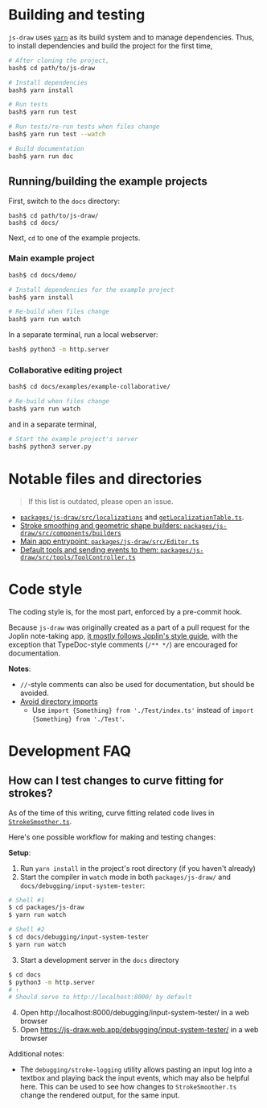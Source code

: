# Building and testing

`js-draw` uses [`yarn`](https://yarnpkg.com/getting-started/install) as its build system and to manage dependencies. Thus, to install dependencies and build the project for the first time,

```bash
# After cloning the project,
bash$ cd path/to/js-draw

# Install dependencies
bash$ yarn install

# Run tests
bash$ yarn run test

# Run tests/re-run tests when files change
bash$ yarn run test --watch

# Build documentation
bash$ yarn run doc
```

## Running/building the example projects

First, switch to the `docs` directory:

```console
bash$ cd path/to/js-draw/
bash$ cd docs/
```

Next, `cd` to one of the example projects.

### Main example project

```bash
bash$ cd docs/demo/

# Install dependencies for the example project
bash$ yarn install

# Re-build when files change
bash$ yarn run watch
```

In a separate terminal, run a local webserver:

```bash
bash$ python3 -m http.server
```

### Collaborative editing project

```bash
bash$ cd docs/examples/example-collaborative/

# Re-build when files change
bash$ yarn run watch
```

and in a separate terminal,

```bash
# Start the example project's server
bash$ python3 server.py
```

# Notable files and directories

> If this list is outdated, please open an issue.

- [`packages/js-draw/src/localizations`](https://github.com/personalizedrefrigerator/js-draw/tree/main/packages/js-draw/src/localizations) and [`getLocalizationTable.ts`](https://github.com/personalizedrefrigerator/js-draw/blob/main/packages/js-draw/src/localizations/getLocalizationTable.ts).
- [Stroke smoothing and geometric shape builders: `packages/js-draw/src/components/builders`](https://github.com/personalizedrefrigerator/js-draw/tree/main/packages/js-draw/src/components/builders)
- [Main app entrypoint: `packages/js-draw/src/Editor.ts`](https://github.com/personalizedrefrigerator/js-draw/blob/main/packages/js-draw/src/Editor.ts)
- [Default tools and sending events to them: `packages/js-draw/src/tools/ToolController.ts`](https://github.com/personalizedrefrigerator/js-draw/blob/main/packages/js-draw/src/tools/ToolController.ts)

# Code style

The coding style is, for the most part, enforced by a pre-commit hook.

Because `js-draw` was originally created as a part of a pull request for the Joplin note-taking app,
[it mostly follows Joplin's style guide](https://github.com/laurent22/joplin/blob/dev/readme/dev/coding_style.md),
with the exception that TypeDoc-style comments (`/** */`) are encouraged for documentation.

**Notes**:

- `//`-style comments can also be used for documentation, but should be avoided.
- [Avoid directory imports](https://github.com/personalizedrefrigerator/js-draw/issues/70)
  - Use `import {Something} from './Test/index.ts'` instead of `import {Something} from './Test'`.

# Development FAQ

## How can I test changes to curve fitting for strokes?

As of the time of this writing, curve fitting related code lives in [`StrokeSmoother.ts`](https://github.com/personalizedrefrigerator/js-draw/tree/main/packages/js-draw/src/components/util/).

Here's one possible workflow for making and testing changes:

**Setup**:

1. Run `yarn install` in the project's root directory (if you haven't already)
2. Start the compiler in `watch` mode in both `packages/js-draw/` and `docs/debugging/input-system-tester`:

```bash
# Shell #1
$ cd packages/js-draw
$ yarn run watch

# Shell #2
$ cd docs/debugging/input-system-tester
$ yarn run watch
```

3. Start a development server in the `docs` directory

```bash
$ cd docs
$ python3 -m http.server
# ↑
# Should serve to http://localhost:8000/ by default
```

4. Open http://localhost:8000/debugging/input-system-tester/ in a web browser
5. Open https://js-draw.web.app/debugging/input-system-tester/ in a web browser

Additional notes:

- The `debugging/stroke-logging` utility allows pasting an input log into a textbox and playing back the input events, which may also be helpful here. This can be used to see how changes to `StrokeSmoother.ts` change the rendered output, for the same input.

